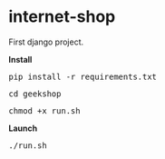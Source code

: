 # internet-shop

First django project.

<b>Install</b>

<pre>pip install -r requirements.txt</pre>
<pre>cd geekshop</pre>
<pre>chmod +x run.sh</pre>

<b>Launch</b>
<pre>./run.sh</pre>

